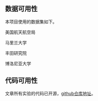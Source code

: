 ## 数据可用性

本项目使用的数据集如下。

美国航天航空局

马里兰大学

丰田研究院

博洛尼亚大学

## 代码可用性

文章所有实验的代码已开源，[github仓库地址](https://github.com/hilinxinhui/battery_phm)。